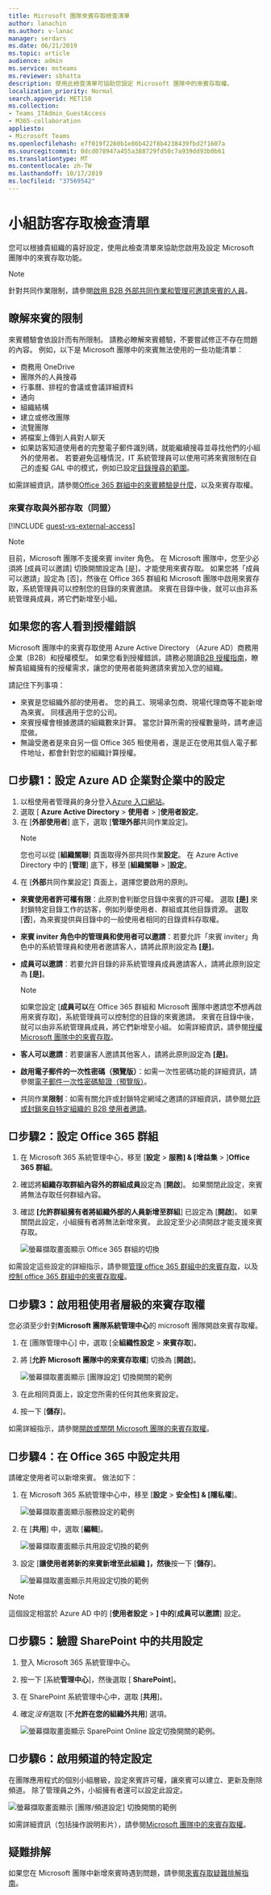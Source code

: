 ```yaml
---
title: Microsoft 團隊來賓存取檢查清單
author: lanachin
ms.author: v-lanac
manager: serdars
ms.date: 06/21/2019
ms.topic: article
audience: admin
ms.service: msteams
ms.reviewer: sbhatta
description: 使用此檢查清單可協助您設定 Microsoft 團隊中的來賓存取權。
localization_priority: Normal
search.appverid: MET150
ms.collection:
- Teams_ITAdmin_GuestAccess
- M365-collaboration
appliesto:
- Microsoft Teams
ms.openlocfilehash: e7f019f2260b1e86b422f8b4238439fbd2f1607a
ms.sourcegitcommit: 0dcd078947a455a388729fd50c7a939dd93b0b61
ms.translationtype: MT
ms.contentlocale: zh-TW
ms.lasthandoff: 10/17/2019
ms.locfileid: "37569542"
---
```

<a name="teams-guest-access-checklist"></a>小組訪客存取檢查清單
==========================================

您可以根據貴組織的喜好設定，使用此檢查清單來協助您啟用及設定 Microsoft 團隊中的來賓存取功能。

> [!NOTE] 
> 針對共同作業限制，請參閱[啟用 B2B 外部共同作業和管理可邀請來賓的人員](https://docs.microsoft.com/azure/active-directory/b2b/delegate-invitations)。

## <a name="understand-the-limitations-for-guests"></a>瞭解來賓的限制

來賓體驗會依設計而有所限制。 請務必瞭解來賓體驗，不要嘗試修正不存在問題的內容。 例如，以下是 Microsoft 團隊中的來賓無法使用的一些功能清單：

- 商務用 OneDrive
- 團隊外的人員搜尋
- 行事曆、排程的會議或會議詳細資料
- 通向
- 組織結構
- 建立或修改團隊
- 流覽團隊
- 將檔案上傳到人員對人聊天
- 如果訪客知道使用者的完整電子郵件識別碼，就能繼續搜尋並尋找他們的小組外的使用者。 若要避免這種情況，IT 系統管理員可以使用可將來賓限制在自己的虛擬 GAL 中的模式，例如已設定[目錄搜尋的範圍](https://docs.microsoft.com/en-us/MicrosoftTeams/teams-scoped-directory-search)。

如需詳細資訊，請參閱[Office 365 群組中](https://support.office.com/article/guest-access-in-office-365-groups-bfc7a840-868f-4fd6-a390-f347bf51aff6)[的來賓體驗是什麼](guest-experience.md)，以及來賓存取權。

### <a name="guest-access-vs-external-access-federation"></a>來賓存取與外部存取（同盟）

[!INCLUDE [guest-vs-external-access](includes/guest-vs-external-access.md)]

> [!NOTE] 
> 目前，Microsoft 團隊不支援來賓 inviter 角色。 在 Microsoft 團隊中，您至少必須將 [成員可以邀請] 切換開關設定為 [是]，才能使用來賓存取。 如果您將「成員可以邀請」設定為 [否]，然後在 Office 365 群組和 Microsoft 團隊中啟用來賓存取，系統管理員可以控制您的目錄的來賓邀請。 來賓在目錄中後，就可以由非系統管理員成員，將它們新增至小組。

## <a name="if-your-guests-are-seeing-license-errors"></a>如果您的客人看到授權錯誤

Microsoft 團隊中的來賓存取使用 Azure Active Directory （Azure AD）商務用企業（B2B）和授權模型。 如果您看到授權錯誤，請務必閱讀[B2B 授權指南](https://docs.microsoft.com/azure/active-directory/b2b/licensing-guidance)，瞭解貴組織擁有的授權需求，讓您的使用者能夠邀請來賓加入您的組織。

請記住下列事項：

- 來賓是您組織外部的使用者。 您的員工、現場承包商、現場代理商等不能新增為來賓。 同樣適用于您的公司。
- 來賓授權會根據邀請的組織數來計算。 當您計算所需的授權數量時，請考慮這麼做。
- 無論受邀者是來自另一個 Office 365 租使用者，還是正在使用其個人電子郵件地址，都會針對您的組織計算授權。

## <a name="--step-1-configure-settings-in-azure-ad-business-to-business"></a>□步驟1：設定 Azure AD 企業對企業中的設定

1. 以租使用者管理員的身分登入[Azure 入口網站](https://portal.azure.com)。
2. 選取 [ **Azure Active Directory** > **使用者** > ]**使用者設定**。
3. 在 [**外部使用者**] 底下，選取 [**管理外部**共同作業設定]。
   > [!NOTE]
   > 您也可以從 [**組織關聯**] 頁面取得外部共同作業**設定**。 在 Azure Active Directory 中的 [**管理**] 底下，移至 [**組織關聯** > ]**設定**。
4. 在 [**外部**共同作業設定] 頁面上，選擇您要啟用的原則。

  - **來賓使用者許可權有限**：此原則會判斷您目錄中來賓的許可權。 選取 **[是]** 來封鎖特定目錄工作的訪客，例如列舉使用者、群組或其他目錄資源。 選取 [**否**]，為來賓提供與目錄中的一般使用者相同的目錄資料存取權。
   - **來賓 inviter 角色中的管理員和使用者可以邀請**：若要允許「來賓 inviter」角色中的系統管理員和使用者邀請客人，請將此原則設定為 **[是]**。
   - **成員可以邀請**：若要允許目錄的非系統管理員成員邀請客人，請將此原則設定為 **[是]**。
   
       > [!NOTE]
       > 如果您設定 [**成員可以**在 Office 365 群組和 Microsoft 團隊中邀請您**不**想再啟用來賓存取]，系統管理員可以控制您的目錄的來賓邀請。 來賓在目錄中後，就可以由非系統管理員成員，將它們新增至小組。 如需詳細資訊，請參閱[授權 Microsoft 團隊中的來賓存取](Teams-dependencies.md)。
   
   - **客人可以邀請**：若要讓客人邀請其他客人，請將此原則設定為 **[是]**。
   - **啟用電子郵件的一次性密碼（預覽版）**：如需一次性密碼功能的詳細資訊，請參閱[電子郵件一次性密碼驗證（預覽版）](https://docs.microsoft.com/azure/active-directory/b2b/one-time-passcode)。

   - 共同作業**限制**：如需有關允許或封鎖特定網域之邀請的詳細資訊，請參閱[允許或封鎖來自特定組織的 B2B 使用者邀請](https://docs.microsoft.com/azure/active-directory/b2b/allow-deny-list)。
    
## <a name="-step-2-configure-office-365-groups"></a>□步驟2：設定 Office 365 群組

1. 在 Microsoft 365 系統管理中心，移至 [**設定** > **服務] & [增益集** > ]**Office 365 群組**。
2. 確認將**組織存取群組內容外的群組成員**設定為 [**開啟**]。 如果關閉此設定，來賓將無法存取任何群組內容。
3. 確認 **[允許群組擁有者將組織外部的人員新增至群組**] 已設定為 [**開啟**]。 如果關閉此設定，小組擁有者將無法新增來賓。 此設定至少必須開啟才能支援來賓存取。

     ![螢幕擷取畫面顯示 Office 365 群組的切換](media/guest-access-checklist-office365.png)

如需設定這些設定的詳細指示，請參閱[管理 office 365 群組中的來賓存取](https://support.office.com/en-us/article/manage-guest-access-in-office-365-groups-9de497a9-2f5c-43d6-ae18-767f2e6fe6e0?appver=MOE150)，以及[控制 office 365 群組中的來賓存取權](Teams-dependencies.md#control-guest-access-in-office-365-groups)。
 

## <a name="-step-3-enable-guest-access-at-the-tenant-level"></a>□步驟3：啟用租使用者層級的來賓存取權

您必須至少針對**Microsoft 團隊系統管理中心**的 microsoft 團隊開啟來賓存取權。 

1. 在 [團隊管理中心] 中，選取 [全**組織性設定** > **來賓存取**]。
2. 將 [**允許 Microsoft 團隊中的來賓存取權**] 切換為 [**開啟**]。

    ![螢幕擷取畫面顯示 [團隊設定] 切換開關的範例](media/guest-access-checklist-set-up-guests-image1.png)

3. 在此相同頁面上，設定您所需的任何其他來賓設定。
4. 按一下 [**儲存**]。

如需詳細指示，請參閱[開啟或關閉 Microsoft 團隊的來賓存取權](set-up-guests.md)。


## <a name="--step-4-configure-sharing-in-office-365"></a>□步驟4：在 Office 365 中設定共用 

請確定使用者可以新增來賓。 做法如下：

1. 在 Microsoft 365 系統管理中心中，移至 [**設定** > **安全性] & [隱私權**]。

     ![螢幕擷取畫面顯示服務設定的範例](media/guest-access-checklist-Office365Admin_Services_addins.png)

2. 在 [**共用**] 中，選取 [**編輯**]。

     ![螢幕擷取畫面顯示共用設定切換的範例](media/guest-access-checklist-Office365Admin_Services_addins_Sharing1.png)
 
3. 設定 [**讓使用者將新的來賓新增至此組織** **]，然後**按一下 [**儲存**]。

     ![螢幕擷取畫面顯示共用設定切換的範例](media/guest-access-checklist-Office365Admin_Services_addins_Sharing2.png)
 
> [!NOTE]
> 這個設定相當於 Azure AD 中的 [**使用者設定** > **] 中的**[**成員可以邀請**] 設定。  


## <a name="-step-5-verify-sharing-setting-in-sharepoint"></a>□步驟5：驗證 SharePoint 中的共用設定

1. 登入 Microsoft 365 系統管理中心。
2. 按一下 [系統**管理中心**]，然後選取 [ **SharePoint**]。
3. 在 SharePoint 系統管理中心中，選取 [**共用**]。
4. 確定*沒有*選取 [不**允許在您的組織外共用**] 選項。
 
     ![螢幕擷取畫面顯示 SparePoint Online 設定切換開關的範例。](media/guest-access-checklist-SPOSettings1.png)


## <a name="-step-6-enable-specific-settings-for-channels"></a>□步驟6：啟用頻道的特定設定 

在團隊應用程式的個別小組層級，設定來賓許可權，讓來賓可以建立、更新及刪除頻道。 除了管理員之外，小組擁有者還可以設定此設定。

![螢幕擷取畫面顯示 [團隊/頻道設定] 切換開關的範例](media/guest-access-checklist-TeamsSettings2.png)

如需詳細資訊（包括操作說明影片），請參閱[Microsoft 團隊中的來賓存取權](guest-access.md)。


## <a name="troubleshooting"></a>疑難排解

如果您在 Microsoft 團隊中新增來賓時遇到問題，請參閱[來賓存取疑難排解指南](https://techcommunity.microsoft.com/t5/Microsoft-Teams/Guest-Access-Troubleshooting-Guide/td-p/119797)。


